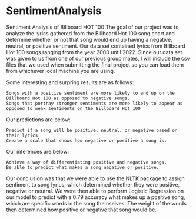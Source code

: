 # SentimentAnalysis
Sentiment Analysis of Billboard HOT 100
The goal of our project was to analyze the lyrics gathered from the Billboard Hot 100 song chart and determine whether or not that song would end up having a negative, neutral, or positive sentiment. Our data set contained lyrics from Billboard Hot 100 songs ranging from the year 2000 until 2022. Since our data set was given to us from one of our previous group mates, I will include the csv files that we used when submitting the final project so you can load them from whichever local machine you are using.

Some interesting and surpring results are as follows:

    Songs with a positive sentiment are more likely to end up on the Billboard Hot 100 as opposed to negative songs.
    Songs that portray stronger sentiments are more likely to appear as opposed to weak sentiments on the Billboard Hot 100

Our predictions are below:

    Predict if a song will be positive, neutral, or negative based on their lyrics.
    Create a scale that shows how negative or positive a song is.

Our inferences are below:

    Achieve a way of differentiating positive and negative songs.
    Be able to predict what makes a song negative or positive.

Our conclusion was that we were able to use the NLTK package to assign sentiment to song lyrics, which determined whether they were positive, negative or neutral. We were then able to perform Logistic Regression on our model to predict with a 0.79 accuracy what makes up a positive song, which are specific words in the song themselves. The weight of the words then determined how positive or negative that song would be.
